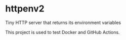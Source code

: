 # httpenv2
Tiny HTTP server that returns its environment variables

This project is used to test Docker and GitHub Actions.